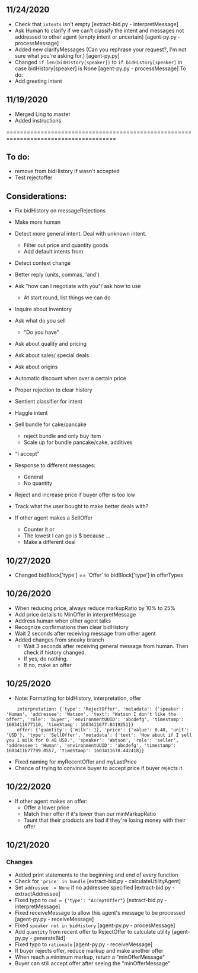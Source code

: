 ## 11/24/2020
* Check that `intents` isn't empty [extract-bid.py - interpretMessage]
* Ask Human to clarify if we can't classify the intent and messages not addressed to other agent
	(empty intent or uncertain) [agent-py.py - processMessage]
* Added new clarifyMessages (Can you rephrase your request?, I'm not sure what you're asking for.) [agent-py.py]
* Changed `if len(bidHistory[speaker])` to `if bidHistory[speaker]` in case bidHistory[speaker] is None [agent-py.py - processMessage]
To do:
* Add greeting intent

## 11/19/2020
* Merged Ling to master
* Added instructions

======================================================================================

## To do:
* remove from bidHistory if wasn't accepted
* Test rejectoffer

## Considerations:
* Fix bidHistory on messageRejections
* Make more human
* Detect more general intent. Deal with unknown intent.
	* Filter out price and quantity goods
	* Add default intents from 
* Detect context change
* Better reply (units, commas, 'and')
* Ask "how can I negotiate with you"/ ask how to use
	* At start round, list things we can do
* Inquire about inventory
* Ask what do you sell
	* "Do you have"
* Ask about quality and pricing
* Ask about sales/ special deals
* Ask about origins
* Automatic discount when over a certain price
* Proper rejection to clear history
* Sentient classifier for intent 
* Haggle intent
* Sell bundle for cake/pancake
	* reject bundle and only buy item
	* Scale up for bundle pancake/cake, additives
* "I accept"

* Response to different messages:
	* General
	* No quantity
* Reject and increase price if buyer offer is too low
* Track what the user bought to make better deals with? 
* If other agent makes a SellOffer
	* Counter it or
	* The lowest I can go is $ because ... 
	* Make a different deal

## 10/27/2020
* Changed bidBlock['type'] == 'Offer' to bidBlock['type'] in offerTypes

## 10/26/2020
* When reducing price, always reduce markupRatio by 10% to 25%
* Add price details to MinOffer in interpretMessage
* Address human when other agent talks
* Recognize confirmations then clear bidHistory
* Wait 2 seconds after receiving message from other agent
* Added changes from sneaky branch
	* Wait 3 seconds after receiving general message from human. Then check if history changed. 
	* If yes, do nothing.
	* If no, make an offer

## 10/25/2020
* Note: Formatting for bidHistory, interpretation, offer
``` bidHistory: {'Human': [{'quantity': {'milk': 1}, 'type': 'BuyRequest', 'metadata': {'speaker': 'Human', 'addressee': 'Watson', 'text': 'Watson I want 1 cup of milk', 'role': 'buyer', 'environmentUUID': 'abcdefg', 'timestamp': 1603411644692, 'timeStamp': 1603411646.5213463}}]},
	interpretation: {'type': 'RejectOffer', 'metadata': {'speaker': 'Human', 'addressee': 'Watson', 'text': "Watson I don't like the offer", 'role': 'buyer', 'environmentUUID': 'abcdefg', 'timestamp': 1603411677110, 'timeStamp': 1603411677.8419251}}
	offer: {'quantity': {'milk': 1}, 'price': {'value': 0.48, 'unit': 'USD'}, 'type': 'SellOffer', 'metadata': {'text': 'How about if I sell you 1 milk for 0.48 USD.', 'speaker': 'Watson', 'role': 'seller', 'addressee': 'Human', 'environmentUUID': 'abcdefg', 'timestamp': 1603411677799.0557, 'timeStamp': 1603411678.442418}}
```
* Fixed naming for myRecentOffer and myLastPrice
* Chance of trying to convince buyer to accept price if buyer rejects it

## 10/22/2020
* If other agent makes an offer:
	* Offer a lower price
	* Match their offer if it's lower than our minMarkupRatio
	* Taunt that their products are bad if they're losing money with their offer

## 10/21/2020
### Changes
* Added print statements to the beginning and end of every function
* Check for `'price' in bundle` [extract-bid.py - calculateUtilityAgent]
* Set `addressee  = None` if no addressee specified [extract-bid.py - extractAddressee]
* Fixed typo to `cmd = {'type': "AcceptOffer"}` [extract-bid.py - interpretMessage]
* Fixed receiveMessage to allow this agent's message to be processed [agent-py.py - receiveMessage]
* Fixed `speaker not in bidHistory` [agent-py.py - procesMessage]
* Add `quantity` from recent offer to RejectOffer to calculate utility [agent-py.py - generateBid]
* Fixed typo to `rationale` [agent-py.py - receiveMessage]
* If buyer rejects offer, reduce markup and make another offer
* When reach a minimum markup, return a "minOfferMessage"
* Buyer can still accept offer after seeing the "minOfferMessage"

